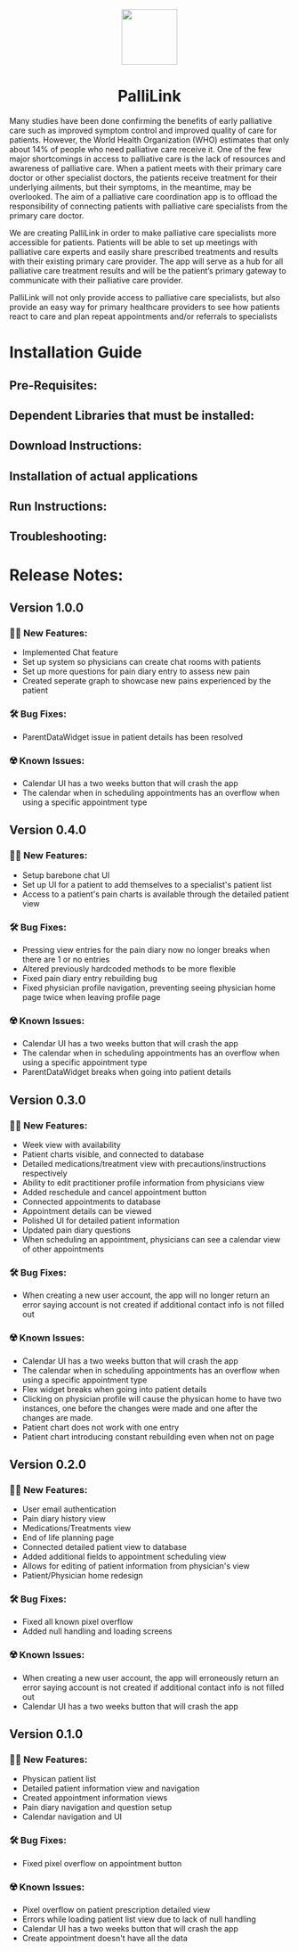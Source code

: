 <div id="header" align="center">
  <img src="https://media.giphy.com/media/HUXjs8EtVdzYEH1gUn/giphy.gif" width="100"/>
</div>

<h1 align="center">PalliLink</h1>

Many studies have been done confirming the benefits of early palliative care such as improved symptom control and improved quality of care for patients. However, the World Health Organization (WHO) estimates that only about 14% of people who need palliative care receive it. One of the few major shortcomings in access to palliative care is the lack of resources and awareness of palliative care. When a patient meets with their primary care doctor or other specialist doctors, the patients receive treatment for their underlying ailments, but their symptoms, in the meantime, may be overlooked. The aim of a palliative care coordination app is to offload the responsibility of connecting patients with palliative care specialists from the primary care doctor.

We are creating PalliLink in order to make palliative care specialists more accessible for patients. Patients will be able to set up meetings with palliative care experts and easily share prescribed treatments and results with their existing primary care provider. The app will serve as a hub for all palliative care treatment results and will be the patient’s primary gateway to communicate with their palliative care provider.

PalliLink will not only provide access to palliative care specialists, but also provide an easy way for primary healthcare providers to see how patients react to care and plan repeat appointments and/or referrals to specialists
# Installation Guide
## Pre-Requisites:
### 

## Dependent Libraries that must be installed:
## Download Instructions:
## Installation of actual applications
## Run Instructions:
## Troubleshooting:

# Release Notes: 
## Version 1.0.0
### :health_worker: New Features:
* Implemented Chat feature
* Set up system so physicians can create chat rooms with patients
* Set up more questions for pain diary entry to assess new pain
* Created seperate graph to showcase new pains experienced by the patient

### :hammer_and_wrench: Bug Fixes:
* ParentDataWidget issue in patient details has been resolved

### :radioactive: Known Issues:
* Calendar UI has a two weeks button that will crash the app 
* The calendar when in scheduling appointments has an overflow when using a specific appointment type


## Version 0.4.0 
### :health_worker: New Features:
* Setup barebone chat UI
* Set up UI for a patient to add themselves to a specialist's patient list
* Access to a patient's pain charts is available through the detailed patient view

### :hammer_and_wrench: Bug Fixes:
* Pressing view entries for the pain diary now no longer breaks when there are 1 or no entries
* Altered previously hardcoded methods to be more flexible
* Fixed pain diary entry rebuilding bug
* Fixed physician profile navigation, preventing seeing physician home page twice when leaving profile page

### :radioactive: Known Issues:
* Calendar UI has a two weeks button that will crash the app
* The calendar when in scheduling appointments has an overflow when using a specific appointment type
* ParentDataWidget breaks when going into patient details

## Version 0.3.0 
### :health_worker: New Features:
* Week view with availability
* Patient charts visible, and connected to database
* Detailed medications/treatment view with precautions/instructions respectively
* Ability to edit practitioner profile information from physicians view
* Added reschedule and cancel appointment button
* Connected appointments to database
* Appointment details can be viewed
* Polished UI for detailed patient information
* Updated pain diary questions
* When scheduling an appointment, physicians can see a calendar view of other appointments

### :hammer_and_wrench: Bug Fixes:
* When creating a new user account, the app will no longer return an error saying account is not created if additional contact info is not filled out

### :radioactive: Known Issues:
* Calendar UI has a two weeks button that will crash the app
* The calendar when in scheduling appointments has an overflow when using a specific appointment type
* Flex widget breaks when going into patient details
* Clicking on physician profile will cause the physican home to have two instances, one before the changes were made and one after the changes are made.
* Patient chart does not work with one entry
* Patient chart introducing constant rebuilding even when not on page
 
## Version 0.2.0 
### :health_worker: New Features:
* User email authentication
* Pain diary history view
* Medications/Treatments view
* End of life planning page
* Connected detailed patient view to database
* Added additional fields to appointment scheduling view
* Allows for editing of patient information from physician's view
* Patient/Physician home redesign
### :hammer_and_wrench: Bug Fixes:
* Fixed all known pixel overflow
* Added null handling and loading screens
### :radioactive: Known Issues:
* When creating a new user account, the app will erroneously return an error saying account is not created if additional contact info is not filled out
* Calendar UI has a two weeks button that will crash the app

## Version 0.1.0 
### :health_worker: New Features: 
* Physican patient list 
* Detailed patient information view and navigation 
* Created appointment information views 
* Pain diary navigation and question setup 
* Calendar navigation and UI 
### :hammer_and_wrench: Bug Fixes: 
* Fixed pixel overflow on appointment button 
### :radioactive: Known Issues: 
* Pixel overflow on patient prescription detailed view 
* Errors while loading patient list view due to lack of null handling 
* Calendar UI has a two weeks button that will crash the app
* Create appointment doesn't have all the data



